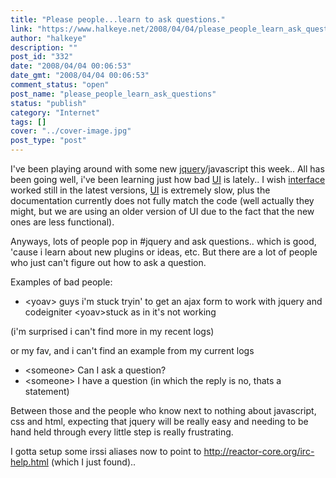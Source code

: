 ```yaml
---
title: "Please people...learn to ask questions."
link: "https://www.halkeye.net/2008/04/04/please_people_learn_ask_questions/"
author: "halkeye"
description: ""
post_id: "332"
date: "2008/04/04 00:06:53"
date_gmt: "2008/04/04 00:06:53"
comment_status: "open"
post_name: "please_people_learn_ask_questions"
status: "publish"
category: "Internet"
tags: []
cover: "../cover-image.jpg"
post_type: "post"
---
```


I've been playing around with some new [jquery](http://www.jquery.com)/javascript this week.. All has been going well, i've been learning just how bad [UI](http://ui.jquery.com) is lately.. I wish [interface](http://interface.eyecon.ro/) worked still in the latest versions, [UI](http://ui.jquery.com) is extremely slow, plus the documentation currently does not fully match the code (well actually they might, but we are using an older version of UI due to the fact that the new ones are less functional).

Anyways, lots of people pop in #jquery and ask questions.. which is good, 'cause i learn about new plugins or ideas, etc. But there are a lot of people who just can't figure out how to ask a question.

Examples of bad people:
* &lt;yoav&gt; guys i'm stuck tryin' to get an ajax form to work with jquery and codeigniter &lt;yoav&gt;stuck as in it's not working

(i'm surprised i can't find more in my recent logs)

or my fav, and i can't find an example from my current logs  
* &lt;someone&gt; Can I ask a question?  
* &lt;someone&gt; I have a question (in which the reply is no, thats a statement)

Between those and the people who know next to nothing about javascript, css and html, expecting that jquery will be really easy and needing to be hand held through every little step is really frustrating.

I gotta setup some irssi aliases now to point to http://reactor-core.org/irc-help.html (which I just found)..
